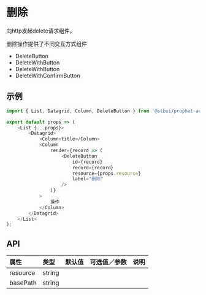 # 删除

向http发起delete请求组件。

删除操作提供了不同交互方式组件

-   DeleteButton
-   DeleteWithButton
-   DeleteWithButton
-   DeleteWithConfirmButton

## 示例

```js
import { List, Datagrid, Column, DeleteButton } from '@stbui/prophet-antd';

export default props => (
    <List {...props}>
        <Datagrid>
            <Column>title</Column>
            <Column
                render={record => (
                    <DeleteButton
                        id={record}
                        record={record}
                        resource={props.resource}
                        label="删除"
                    />
                )}
            >
                操作
            </Column>
        </Datagrid>
    </List>
);
```

## API

| 属性     | 类型   | 默认值 | 可选值／参数 | 说明 |
| :------- | :----- | :----- | :----------- | :--- |
| resource | string |        |              |      |
| basePath | string |        |              |      |
